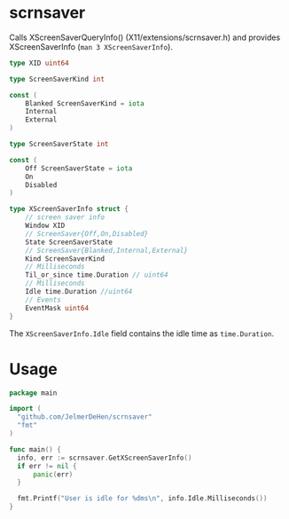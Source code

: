 # scrnsaver

Calls XScreenSaverQueryInfo() (X11/extensions/scrnsaver.h) and provides XScreenSaverInfo (`man 3 XScreenSaverInfo`).

```go
type XID uint64

type ScreenSaverKind int

const (
	Blanked ScreenSaverKind = iota
	Internal
	External
)

type ScreenSaverState int

const (
	Off ScreenSaverState = iota
	On
	Disabled
)

type XScreenSaverInfo struct {
	// screen saver info
	Window XID
	// ScreenSaver{Off,On,Disabled}
	State ScreenSaverState
	// ScreenSaver{Blanked,Internal,External}
	Kind ScreenSaverKind
	// Milliseconds
	Til_or_since time.Duration // uint64
	// Milliseconds
	Idle time.Duration //uint64
	// Events
	EventMask uint64
}
```

The `XScreenSaverInfo.Idle` field contains the idle time as `time.Duration`.

# Usage

```go
package main

import (
  "github.com/JelmerDeHen/scrnsaver"
  "fmt"
)

func main() {
  info, err := scrnsaver.GetXScreenSaverInfo()
  if err != nil {
      panic(err)
  }

  fmt.Printf("User is idle for %dms\n", info.Idle.Milliseconds())
}
```
